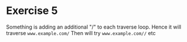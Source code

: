 # Exercise 5


Something is adding an additional "/" to each traverse loop.
Hence it will traverse `www.example.com/`
Then will try `www.example.com//` etc
